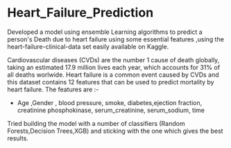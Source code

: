 # Heart_Failure_Prediction
Developed a model using ensemble Learning algorithms to predict a person's Death due to heart failure using some essential features ,using the heart-failure-clinical-data set easily available on Kaggle.

Cardiovascular diseases (CVDs) are the number 1 cause of death globally, taking an estimated 17.9 million lives each year, which accounts for 31% of all deaths worlwide.
Heart failure is a common event caused by CVDs and this dataset contains 12 features that can be used to predict mortality by heart failure.
The features are :-
    
   -  Age ,Gender , blood pressure, smoke, diabetes,ejection fraction, creatinine phosphokinase, serum_creatinine, serum_sodium, time  
   
   Tried building the model with a number of classifiers (Random Forests,Decision Trees,XGB) and sticking with the one which gives the best results.
